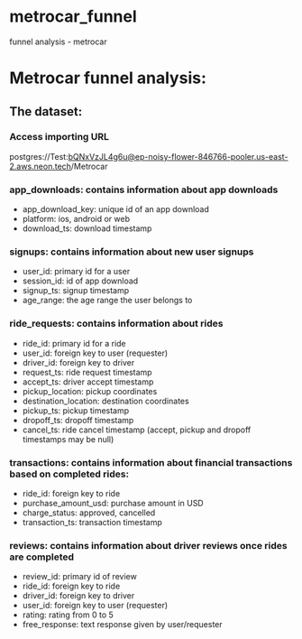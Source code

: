 # metrocar_funnel
funnel analysis - metrocar
# Metrocar funnel analysis:

## The dataset:

### Access importing URL
postgres://Test:bQNxVzJL4g6u@ep-noisy-flower-846766-pooler.us-east-2.aws.neon.tech/Metrocar

### app_downloads: contains information about app downloads
- app_download_key: unique id of an app download
- platform: ios, android or web
- download_ts: download timestamp

### signups: contains information about new user signups
- user_id: primary id for a user
- session_id: id of app download
- signup_ts: signup timestamp
- age_range: the age range the user belongs to

### ride_requests: contains information about rides
- ride_id: primary id for a ride
- user_id: foreign key to user (requester)
- driver_id: foreign key to driver
- request_ts: ride request timestamp
- accept_ts: driver accept timestamp
- pickup_location: pickup coordinates
- destination_location: destination coordinates
- pickup_ts: pickup timestamp
- dropoff_ts: dropoff timestamp
- cancel_ts: ride cancel timestamp (accept, pickup and dropoff timestamps may be null)

### transactions: contains information about financial transactions based on completed rides:
- ride_id: foreign key to ride
- purchase_amount_usd: purchase amount in USD
- charge_status: approved, cancelled
- transaction_ts: transaction timestamp
  
### reviews: contains information about driver reviews once rides are completed
- review_id: primary id of review
- ride_id: foreign key to ride
- driver_id: foreign key to driver
- user_id: foreign key to user (requester)
- rating: rating from 0 to 5
- free_response: text response given by user/requester
